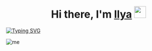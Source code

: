 <h1 align="center">Hi there, I'm <a href="https://vk.com/curiosity_ds" target="_blank">Ilya</a> 
<img src="https://github.com/blackcater/blackcater/raw/main/images/Hi.gif" height="32"/></h1>
<a href="https://git.io/typing-svg"><img src="https://readme-typing-svg.demolab.com?font=Fira+Code&pause=1000&color=000000&center=true&vCenter=true&width=435&lines=A+Software+student+from+Russia+%F0%9F%87%B7%F0%9F%87%BA" alt="Typing SVG" /></a>

![me](https://tenor.com/bcYn1.gif)
